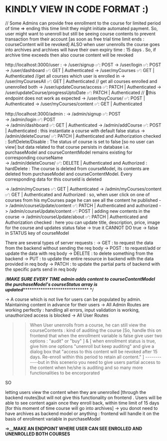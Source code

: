 # KINDLY VIEW IN CODE FORMAT :) 

// Some Admins can provide free enrollment to the course for limited period of time => ending this time limit they might initiate automated payment. So, user might want to unenroll but still be seeing course contents to prevent transaction from their account [as soon as free trial time limit ends : courseContent will be revoked] ALSO when user unenrolls the course goes into archives and archives will have their own expiry time : 15 days . So, if archive time exceeds then also course content will be revoked 

http://localhost:3000/user : 
   -> /user/signup                            ✅: POST 
   -> /user/login                             ✅: POST 
   -> /user/dashboard                         ✅: GET     | Authenticated
   -> /user/myCourses                         ✅: GET     | Authenticated   //get all courses which user is enrolled in
   -> /user/myCoursesAll                      ✅: GET     | Authenticated   // get all courses enrolled and unenrolled both 
   -> /user/updateCourse/access               ✅: PATCH   | Authenticated
   -> /user/updateCourse/progressUptoDate     ✅: PATCH   | Authenticated           // 🔴this endpoint does not work as expected
   -> /user/buyCourse/                        ✅: POST    | Authenticated
   -> /user/myCourses/content                 ✅: GET     | Authenticated  
   


http://localhost:3000/admin : 
   -> /admin/signup                            ✅: POST    
   -> /admin/login                             ✅: POST   
   -> /admin/dashboard                         ✅: GET    | Authenticated
   -> /admin/addCourse                         ✅: POST   | Authenticated   : this instantiate a course with default false status
   -> /admin/deleteCourse/                     ✅: PATCH | Authenticated and Authorization checked    : SoftDelete/Disable : The status of course is set to false [so no user can view] but data related to that course persists in database i.e. purchaseModel and courseContentModel remains existing for corresponding courseName     
   -> /admin/deleteCourse/                     ✅: DELETE | Authenticated and Authorized  : hardDelete : The course is deleted from courseModel, its contents are deleted from purchaseModel and courseContentModel. Every corresponding data for this courseId is deleted 
   
   -> /admin/myCourses                          ✅: GET    | Authenticated
   -> /admin/myCourses/content                  ✅: GET    | Authenticated and Authorized : so, when user click on one of courses from his myCourses page he can see all the content he published
   -> /admin/courseUpdate/content               ✅: PATCH  | Authenticated and authorized
   -> /admin/courseUpdate/content               ✅: POST    | adding new contents in the course
   -> /admin/courseUpdate/about                 ✅: PATCH  | Authenticated and Authorization checked  : here you can update title, description, price, image for the course and updates status false -> true it CANNOT DO true -> false in STATUS key of courseModel



   There are several types of server requests : 
     -> GET      :  to request the data from the backend without sending the req body
     -> POST     :  to request/add or update the data with req body
     -> DELETE   :  to delete something from the backend
     -> PUT      :  to update the entire resource in backend with the data provided in req body 
     -> PATCH    :  to update the partial parts of backend with the specific parts send in req body


/*******************MAKE SURE EVERY TIME admin adds content to courseContentModel the purchaseModel's courseStatus array is updated************************************************* */



-> A course which is not live for users can be populated by admin. Maintaining content in advance for their users
-> All Admin Routes are working perfectly : handling all errors, input validation is working, unauthorized access is blocked
-> All User Routes


  >> When User unenrolls from a course, he can still view the courseContents  :  kind of auditing the course [So, handle this on frontend that when the enrollment variable is false give user two options : "audit" or "buy" ] & [ when enrollment status is true, give him one options "unenroll but keep auditing" and give a dialog box that  "access to this content will be revoked after 15 days. Re-enroll within this period to retain all content." ]   ------------but in this scenerio you need to give users partial access to the content when he/she is auditing and so many more functionalities to be encorporated

  SO

  letting users view the content when they are unenrolled [through the backend routes]but will not give this functionality on frontend .
  Users will be able to see content again once they enroll back, within time limit of 15 days [for this moment of time course will go into archives]
  -> you donot need to have archives as backend model or anything : frontend will handle it on the basis of enrollment variable in purchaseModel 

  =>____MAKE AN ENDPOINT WHERE USER CAN SEE ENROLLED AND UNENROLLED BOTH COURSES__

